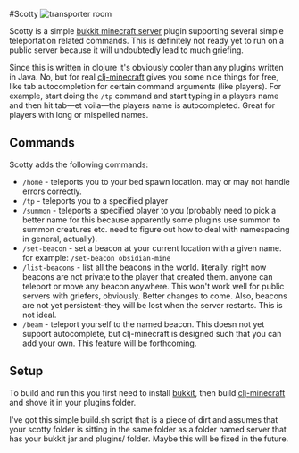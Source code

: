 #Scotty
![transporter room](http://www.mindpollution.org/wp-content/uploads/2013/05/beam-me-up-star-trek.jpg)

Scotty is a simple [bukkit minecraft server](http://dl.bukkit.org) plugin supporting several simple teleportation related commands. This is definitely not ready yet to run on a public server because it will undoubtedly lead to much griefing.

Since this is written in clojure it's obviously cooler than any plugins written in Java. No, but for real [clj-minecraft](https://github.com/CmdrDats/clj-minecraft) gives you some nice things for free, like tab autocompletion for certain command arguments (like players). For example, start doing the `/tp` command and start typing in a players name and then hit tab—et voila—the players name is autocompleted. Great for players with long or mispelled names.

## Commands
Scotty adds the following commands:

* `/home` - teleports you to your bed spawn location. may or may not handle errors correctly.
* `/tp` - teleports you to a specified player
* `/summon` - teleports a specified player to you (probably need to pick a better name for this because apparently some plugins use summon to summon creatures etc. need to figure out how to deal with namespacing in general, actually).
* `/set-beacon` - set a beacon at your current location with a given name. for example: `/set-beacon obsidian-mine`
* `/list-beacons` - list all the beacons in the world. literally. right now beacons are not private to the player that created them. anyone can teleport or move any beacon anywhere. This won't work well for public servers with griefers, obviously. Better changes to come. Also, beacons are not yet persistent–they will be lost when the server restarts. This is not ideal.
* `/beam` - teleport yourself to the named beacon. This doesn not yet support autocomplete, but clj-minecraft is designed such that you can add your own. This feature will be forthcoming.

## Setup

To build and run this you first need to install [bukkit](http://www.mindpollution.org/wp-content/uploads/2013/05/beam-me-up-star-trek.jpg), then build [clj-minecraft](https://github.com/CmdrDats/clj-minecraft) and shove it in your plugins folder.

I've got this simple build.sh script that is a piece of dirt and assumes that your scotty folder is sitting in the same folder as a folder named server that has your bukkit jar and plugins/ folder. Maybe this will be fixed in the future.
